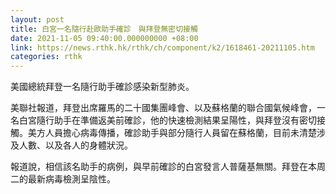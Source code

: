 ```yaml
---
layout: post
title: 白宮一名隨行赴歐助手確診　與拜登無密切接觸
date: 2021-11-05 09:40:00.000000000 +08:00
link: https://news.rthk.hk/rthk/ch/component/k2/1618461-20211105.htm
categories: rthk
---
```


美國總統拜登一名隨行助手確診感染新型肺炎。

美聯社報道，拜登出席羅馬的二十國集團峰會、以及蘇格蘭的聯合國氣候峰會，一名白宮隨行助手在準備返美前確診，他的快速檢測結果呈陽性，與拜登沒有密切接觸。美方人員擔心病毒傳播，確診助手與部分隨行人員留在蘇格蘭，目前未清楚涉及人數、以及各人的身體狀況。

報道說，相信該名助手的病例，與早前確診的白宮發言人普薩基無關。拜登在本周二的最新病毒檢測呈陰性。
